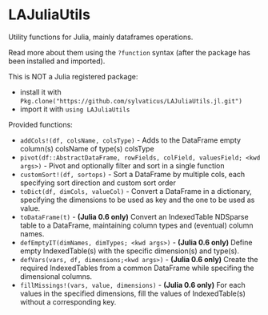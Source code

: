 # LAJuliaUtils

Utility functions for Julia, mainly dataframes operations.

Read more about them using the `?function` syntax (after the package has been installed and imported).

This is NOT a Julia registered package:
* install it with `Pkg.clone("https://github.com/sylvaticus/LAJuliaUtils.jl.git")`
* import it with `using LAJuliaUtils`

Provided functions:

* `addCols!(df, colsName, colsType)` - Adds to the DataFrame empty column(s) colsName of type(s) colsType
* `pivot(df::AbstractDataFrame, rowFields, colField, valuesField; <kwd args>)` - Pivot and optionally filter and sort in a single function
* `customSort!(df, sortops)`         - Sort a DataFrame by multiple cols, each specifying sort direction and custom sort order
* `toDict(df, dimCols, valueCol)`    - Convert a DataFrame in a dictionary, specifying the dimensions to be used as key and the one to be used as value.
* `toDataFrame(t)`                   - **(Julia 0.6 only)** Convert an IndexedTable NDSparse table to a DataFrame, maintaining column types and (eventual) column names.
* `defEmptyIT(dimNames, dimTypes; <kwd args>)` - **(Julia 0.6 only)** Define empty IndexedTable(s) with the specific dimension(s) and type(s).
* `defVars(vars, df, dimensions;<kwd args>)`   - **(Julia 0.6 only)** Create the required IndexedTables from a common DataFrame while specifing the dimensional columns.
* `fillMissings!(vars, value, dimensions)` - **(Julia 0.6 only)** For each values in the specified dimensions, fill the values of IndexedTable(s) without a corresponding key.
